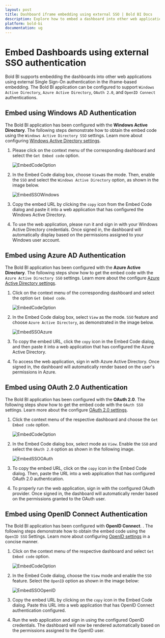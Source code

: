 ```yaml
---
layout: post
title: Dashboard iframe embedding using external SSO | Bold BI Docs
description: Explore how to embed a dashboard into other web applications using the external Single Sign-On authentication in the iframe.
platform: bold-bi
documentation: ug
---
```


# Embed Dashboards using external SSO authentication

Bold BI supports embedding the dashboards into other web applications using external Single Sign-On authentication in the iframe-based embedding. The Bold BI application can be configured to support `Windows Active Directory`, `Azure Active Directory`, `OAuth 2.0`, and `OpenID Connect` authentications.

## Embed using Windows AD Authentication

The Bold BI application has been configured with the **Windows Active Directory**. The following steps demonstrate how to obtain the embed code using the `Windows Active Directory SSO` settings. Learn more about configuring [Windows Active Directory settings](/site-administration/user-directory-settings/active-directory/active-directory/).

1. Please click on the context menu of the corresponding dashboard and select the `Get Embed code` option. 

    ![EmbedCodeOption](/static/assets/iFrame-based/images/embed-option.png)
    
2. In the Embed Code dialog box, choose `View`as the mode. Then, enable the `SSO` and select the `Windows Active Directory` option, as shown in the image below.

    ![EmbedSSOWindows](/static/assets/iFrame-based/images/embed-sso-windows.png)

3. Copy the embed URL by clicking the `copy` icon from the Embed Code dialog and paste it into a web application that has configured the Windows Active Directory.

4. To use the web application, please run it and sign in with your Windows Active Directory credentials. Once signed in, the dashboard will automatically display based on the permissions assigned to your Windows user account.

## Embed using Azure AD Authentication

The Bold BI application has been configured with the **Azure Active Directory**. The following steps show how to get the embed code with the `Azure Active Directory SSO` settings. Learn more about the configure [Azure Active Directory settings](/security-configuration/single-sign-on/azure-active-directory/).

1. Click on the context menu of the corresponding dashboard and select the option `Get Embed code`. 

    ![EmbedCodeOption](/static/assets/iFrame-based/images/embed-option.png)
    
2. In the Embed Code dialog box, select `View` as the mode. `SSO` feature and choose `Azure Active Directory`, as demonstrated in the image below.

    ![EmbedSSOAzure](/static/assets/iFrame-based/images/embed-sso-azure.png)

3. To copy the embed URL, click the `copy` icon in the Embed Code dialog, and then paste it into a web application that has configured the Azure Active Directory.

4. To access the web application, sign in with Azure Active Directory. Once signed in, the dashboard will automatically render based on the user's permissions in Azure.

## Embed using OAuth 2.0 Authentication

The Bold BI application has been configured with the **OAuth 2.0**. The following steps show how to get the embed code with the `OAuth SSO` settings. Learn more about the configure [OAuth 2.0 settings](/security-configuration/single-sign-on/oauth-2.0-support/).

1. Click the context menu of the respective dashboard and choose the `Get Embed code` option. 

    ![EmbedCodeOption](/static/assets/iFrame-based/images/embed-option.png)
    
2. In the Embed Code dialog box, select mode as `View`. Enable the `SSO` and select  the `OAuth 2.0` option as shown in the following image.

    ![EmbedSSOOAuth](/static/assets/iFrame-based/images/embed-sso-oauth.png)

3. To copy the embed URL, click on the `copy` icon in the Embed Code dialog. Then, paste the URL into a web application that has configured OAuth 2.0 authentication.

4. To properly run the web application, sign in with the configured OAuth provider. Once signed in, the dashboard will automatically render based on the permissions granted to the OAuth user.

## Embed using OpenID Connect Authentication

The Bold BI application has been configured with **OpenID Connect**. . The following steps demonstrate how to obtain the embed code using the `OpenID SSO` Settings. Learn more about configuring [OpenID settings](/security-configuration/single-sign-on/openid-support/) in a concise manner.


1. Click on the context menu of the respective dashboard and select `Get Embed code` option. 

    ![EmbedCodeOption](/static/assets/iFrame-based/images/embed-option.png)
    
2. In the Embed Code dialog, choose the `View` mode and enable the `SSO` feature. Select the `OpenID` option as shown in the image below:

    ![EmbedSSOOpenID](/static/assets/iFrame-based/images/embed-sso-openid.png)

3. Copy the embed URL by clicking on the `copy` icon in the Embed Code dialog. Paste this URL into a web application that has OpenID Connect authentication configured.

4. Run the web application and sign in using the configured OpenID credentials. The dashboard will now be rendered automatically based on the permissions assigned to the OpenID user.  
